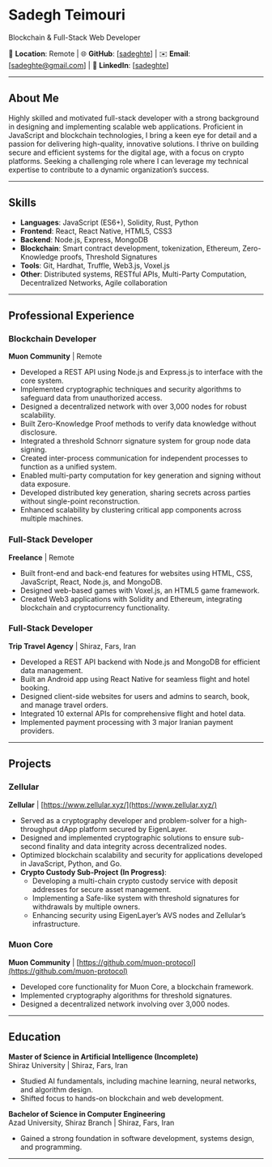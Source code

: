 # Sadegh Teimouri  
Blockchain & Full-Stack Web Developer  

📍 **Location**: Remote | 🌐 **GitHub**: [[sadeghte](https://github.com/sadeghte)] | ✉️ **Email**: [sadeghte@gmail.com] | 🔗 **LinkedIn**: [[sadeghte](https://www.linkedin.com/in/sadegh-teimori-29790778/)]  

---

## About Me  
Highly skilled and motivated full-stack developer with a strong background in designing and implementing scalable web applications. Proficient in JavaScript and blockchain technologies, I bring a keen eye for detail and a passion for delivering high-quality, innovative solutions. I thrive on building secure and efficient systems for the digital age, with a focus on crypto platforms. Seeking a challenging role where I can leverage my technical expertise to contribute to a dynamic organization’s success.

---

## Skills  
- **Languages**: JavaScript (ES6+), Solidity, Rust, Python  
- **Frontend**: React, React Native, HTML5, CSS3  
- **Backend**: Node.js, Express, MongoDB  
- **Blockchain**: Smart contract development, tokenization, Ethereum, Zero-Knowledge proofs, Threshold Signatures  
- **Tools**: Git, Hardhat, Truffle, Web3.js, Voxel.js  
- **Other**: Distributed systems, RESTful APIs, Multi-Party Computation, Decentralized Networks, Agile collaboration  

---

## Professional Experience  

### Blockchain Developer  
**Muon Community** | Remote  
- Developed a REST API using Node.js and Express.js to interface with the core system.  
- Implemented cryptographic techniques and security algorithms to safeguard data from unauthorized access.  
- Designed a decentralized network with over 3,000 nodes for robust scalability.  
- Built Zero-Knowledge Proof methods to verify data knowledge without disclosure.  
- Integrated a threshold Schnorr signature system for group node data signing.  
- Created inter-process communication for independent processes to function as a unified system.  
- Enabled multi-party computation for key generation and signing without data exposure.  
- Developed distributed key generation, sharing secrets across parties without single-point reconstruction.  
- Enhanced scalability by clustering critical app components across multiple machines.  

### Full-Stack Developer  
**Freelance** | Remote  
- Built front-end and back-end features for websites using HTML, CSS, JavaScript, React, Node.js, and MongoDB.  
- Designed web-based games with Voxel.js, an HTML5 game framework.  
- Created Web3 applications with Solidity and Ethereum, integrating blockchain and cryptocurrency functionality.  

### Full-Stack Developer  
**Trip Travel Agency** | Shiraz, Fars, Iran  
- Developed a REST API backend with Node.js and MongoDB for efficient data management.  
- Built an Android app using React Native for seamless flight and hotel booking.  
- Designed client-side websites for users and admins to search, book, and manage travel orders.  
- Integrated 10 external APIs for comprehensive flight and hotel data.  
- Implemented payment processing with 3 major Iranian payment providers.  

---

## Projects  

### Zellular  
**Zellular** | [https://www.zellular.xyz/](https://www.zellular.xyz/)  
- Served as a cryptography developer and problem-solver for a high-throughput dApp platform secured by EigenLayer.  
- Designed and implemented cryptographic solutions to ensure sub-second finality and data integrity across decentralized nodes.  
- Optimized blockchain scalability and security for applications developed in JavaScript, Python, and Go.  
- **Crypto Custody Sub-Project (In Progress)**:  
  - Developing a multi-chain crypto custody service with deposit addresses for secure asset management.  
  - Implementing a Safe-like system with threshold signatures for withdrawals by multiple owners.  
  - Enhancing security using EigenLayer’s AVS nodes and Zellular’s infrastructure.  

### Muon Core  
**Muon Community** | [https://github.com/muon-protocol](https://github.com/muon-protocol)  
- Developed core functionality for Muon Core, a blockchain framework.  
- Implemented cryptography algorithms for threshold signatures.  
- Designed a decentralized network involving over 3,000 nodes.  

---

## Education  
**Master of Science in Artificial Intelligence (Incomplete)**  
Shiraz University | Shiraz, Fars, Iran  
- Studied AI fundamentals, including machine learning, neural networks, and algorithm design.  
- Shifted focus to hands-on blockchain and web development.  

**Bachelor of Science in Computer Engineering**  
Azad University, Shiraz Branch | Shiraz, Fars, Iran  
- Gained a strong foundation in software development, systems design, and programming.   

---